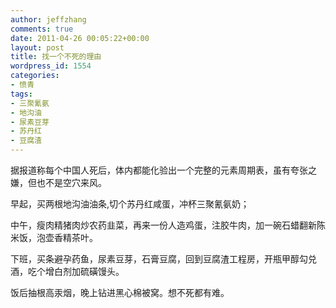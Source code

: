 ```yaml
---
author: jeffzhang
comments: true
date: 2011-04-26 00:05:22+00:00
layout: post
title: 找一个不死的理由
wordpress_id: 1554
categories:
- 愤青
tags:
- 三聚氰氨
- 地沟油
- 尿素豆芽
- 苏丹红
- 豆腐渣
---
```


据报道称每个中国人死后，体内都能化验出一个完整的元素周期表，虽有夸张之嫌，但也不是空穴来风。

早起，买两根地沟油油条,切个苏丹红咸蛋，冲杯三聚氰氨奶；

中午，瘦肉精猪肉炒农药韭菜，再来一份人造鸡蛋，注胶牛肉，加一碗石蜡翻新陈米饭，泡壶香精茶叶。

下班，买条避孕药鱼，尿素豆芽，石膏豆腐，回到豆腐渣工程房，开瓶甲醇勾兑酒，吃个增白剂加硫磺馒头。

饭后抽根高汞烟，晚上钻进黑心棉被窝。想不死都有难。
